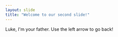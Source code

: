```yaml
---
layout: slide
title: "Welcome to our second slide!"
---
```

Luke, I'm your father.
Use the left arrow to go back!
